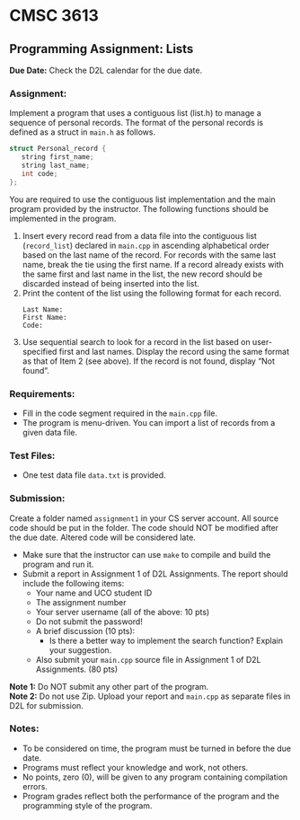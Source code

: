 # CMSC 3613

## Programming Assignment: Lists

**Due Date:** Check the D2L calendar for the due date.

### Assignment:

Implement a program that uses a contiguous list (list.h) to manage a sequence of personal records. The format of the personal records is defined as a struct in `main.h` as follows.

```cpp
struct Personal_record {
   string first_name;
   string last_name;
   int code;
};
```

You are required to use the contiguous list implementation and the main program provided by the instructor. The following functions should be implemented in the program.

1. Insert every record read from a data file into the contiguous list (`record_list`) declared in `main.cpp` in ascending alphabetical order based on the last name of the record. For records with the same last name, break the tie using the first name. If a record already exists with the same first and last name in the list, the new record should be discarded instead of being inserted into the list.
2. Print the content of the list using the following format for each record.
   ```
   Last Name:
   First Name:
   Code:
   ```
3. Use sequential search to look for a record in the list based on user-specified first and last names. Display the record using the same format as that of Item 2 (see above). If the record is not found, display “Not found”.

### Requirements:

- Fill in the code segment required in the `main.cpp` file.
- The program is menu-driven. You can import a list of records from a given data file.

### Test Files:

- One test data file `data.txt` is provided.

### Submission:

Create a folder named `assignment1` in your CS server account. All source code should be put in the folder. The code should NOT be modified after the due date. Altered code will be considered late.

- Make sure that the instructor can use `make` to compile and build the program and run it.
- Submit a report in Assignment 1 of D2L Assignments. The report should include the following items:
  - Your name and UCO student ID
  - The assignment number
  - Your server username (all of the above: 10 pts)
  - Do not submit the password!
  - A brief discussion (10 pts):
    - Is there a better way to implement the search function? Explain your suggestion.
  - Also submit your `main.cpp` source file in Assignment 1 of D2L Assignments. (80 pts)

**Note 1:** Do NOT submit any other part of the program.  
**Note 2:** Do not use Zip. Upload your report and `main.cpp` as separate files in D2L for submission.

### Notes:

- To be considered on time, the program must be turned in before the due date.
- Programs must reflect your knowledge and work, not others.
- No points, zero (0), will be given to any program containing compilation errors.
- Program grades reflect both the performance of the program and the programming style of the program.

```

```
